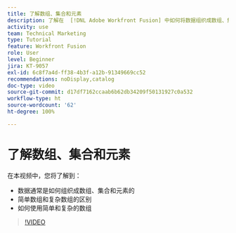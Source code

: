 ```yaml
---
title: 了解数组、集合和元素
description: 了解在  [!DNL Adobe Workfront Fusion] 中如何将数据组织成数组、集合和元素，以及如何使用简单和复杂的数组。
activity: use
team: Technical Marketing
type: Tutorial
feature: Workfront Fusion
role: User
level: Beginner
jira: KT-9057
exl-id: 6c8f7a4d-ff38-4b3f-a12b-91349669cc52
recommendations: noDisplay,catalog
doc-type: video
source-git-commit: d17df7162ccaab6b62db34209f50131927c0a532
workflow-type: ht
source-wordcount: '62'
ht-degree: 100%

---
```


# 了解数组、集合和元素

在本视频中，您将了解到：

* 数据通常是如何组织成数组、集合和元素的
* 简单数组和复杂数组的区别
* 如何使用简单和复杂的数组

>[!VIDEO](https://video.tv.adobe.com/v/3417979/?quality=12&learn=on&enablevpops&captions=chi_hans)
